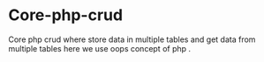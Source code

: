 # Core-php-crud
Core php crud where store data in multiple tables and get data from multiple tables here we use oops concept of php .
